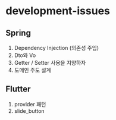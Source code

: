 # development-issues


## Spring

1. Dependency Injection (의존성 주입)
2. Dto와 Vo
3. Getter / Setter 사용을 지양하자
4. 도메인 주도 설계

## Flutter

1. provider 패턴
2. slide_button
